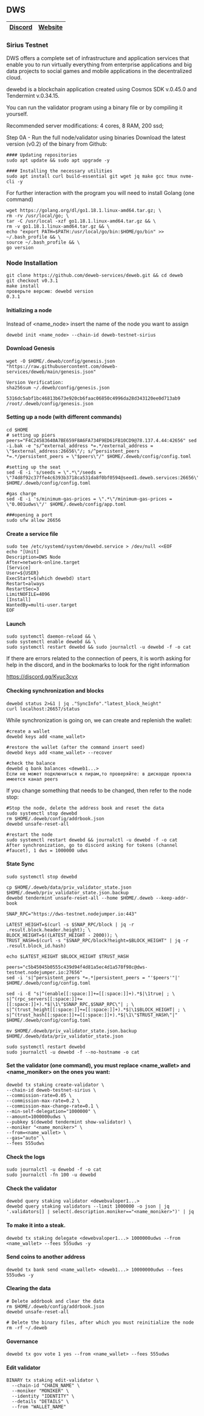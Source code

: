 ## DWS

[Discord](https://discord.gg/dws) | [Website](https://deweb.services/) 
| --- | ---

### Sirius Testnet

DWS offers a complete set of infrastructure and application services that enable you to run virtually everything from enterprise applications and big data projects to social games and mobile applications in the decentralized cloud.

dewebd is a blockchain application created using Cosmos SDK v.0.45.0 and Tendermint v.0.34.15.

You can run the validator program using a binary file or by compiling it yourself.

Recommended server modifications: 4 cores, 8 RAM, 200 ssd;

Step 0A - Run the full node/validator using binaries
Download the latest version (v0.2) of the binary from Github:

```
#### Updating repositories
sudo apt update && sudo apt upgrade -y

#### Installing the necessary utilities
sudo apt install curl build-essential git wget jq make gcc tmux nvme-cli -y
```

For further interaction with the program you will need to install Golang (one command)

```
wget https://golang.org/dl/go1.18.1.linux-amd64.tar.gz; \
rm -rv /usr/local/go; \
tar -C /usr/local -xzf go1.18.1.linux-amd64.tar.gz && \
rm -v go1.18.1.linux-amd64.tar.gz && \
echo "export PATH=$PATH:/usr/local/go/bin:$HOME/go/bin" >> ~/.bash_profile && \
source ~/.bash_profile && \
go version
```

### Node Installation
```
git clone https://github.com/deweb-services/deweb.git && cd deweb
git checkout v0.3.1
make install
проверьте версию: dewebd version 
0.3.1
```

#### Initializing a node
Instead of <name_node> insert the name of the node you want to assign
```
dewebd init <name_node> --chain-id deweb-testnet-sirius
```
#### Download Genesis
```
wget -O $HOME/.deweb/config/genesis.json "https://raw.githubusercontent.com/deweb-services/deweb/main/genesis.json"
```

```
Version Verification:
sha256sum ~/.deweb/config/genesis.json 

5316dc5abf1bc46813b673e920cb6faac06850c4996da28d343120ee0d713ab9  /root/.deweb/config/genesis.json
```

#### Setting up a node (with different commands)
```
cd $HOME
# setting up piers
peers="F4C24583640A7BE659F8A6FA734F9ED61FB10CD9@78.137.4.44:42656" sed -i.bak -e "s/^external_address *=.*/external_address = \"$external_address:26656\"/; s/^persistent_peers *=.*/persistent_peers = \"$peers\"/" $HOME/.deweb/config/config.toml

#setting up the seat
sed -E -i 's/seeds = \".*\"/seeds = \"74d8f92c37ffe4c6393b3718ca531da8f0bf0594@seed1.deweb.services:26656\"/' $HOME/.deweb/config/config.toml

#gas charge
sed -E -i 's/minimum-gas-prices = \".*\"/minimum-gas-prices = \"0.001udws\"/' $HOME/.deweb/config/app.toml

###opening a port
sudo ufw allow 26656
```

#### Create a service file
```
sudo tee /etc/systemd/system/dewebd.service > /dev/null <<EOF
echo "[Unit]
Description=DWS Node
After=network-online.target
[Service]
User=${USER}
ExecStart=$(which dewebd) start
Restart=always
RestartSec=3
LimitNOFILE=4096
[Install] 
WantedBy=multi-user.target 
EOF
```
#### Launch
```
sudo systemctl daemon-reload && \
sudo systemctl enable dewebd && \
sudo systemctl restart dewebd && sudo journalctl -u dewebd -f -o cat
```
If there are errors related to the connection of peers, it is worth asking for help in the discord, and in the bookmarks to look for the right information

https://discord.gg/Kyuc3cvx

#### Checking synchronization and blocks
```
dewebd status 2>&1 | jq ."SyncInfo"."latest_block_height"
curl localhost:26657/status
```
While synchronization is going on, we can create and replenish the wallet:
```
#create a wallet
dewebd keys add <name_wallet>

#restore the wallet (after the command insert seed)
dewebd keys add <name_wallet> --recover

#check the balance
dewebd q bank balances <deweb1...>
Если не может подключиться к пирам,то проверяйте: в дискорде проекта имеется канал peers
```
If you change something that needs to be changed, then refer to the node stop:
```
#Stop the node, delete the address book and reset the data
sudo systemctl stop dewebd
rm $HOME/.deweb/config/addrbook.json
dewebd unsafe-reset-all

#restart the node
sudo systemctl restart dewebd && journalctl -u dewebd -f -o cat
After synchronization, go to discord asking for tokens (channel #faucet), 1 dws = 1000000 udws
```
#### State Sync 
```
sudo systemctl stop dewebd

cp $HOME/.deweb/data/priv_validator_state.json $HOME/.deweb/priv_validator_state.json.backup
dewebd tendermint unsafe-reset-all --home $HOME/.deweb --keep-addr-book

SNAP_RPC="https://dws-testnet.nodejumper.io:443"

LATEST_HEIGHT=$(curl -s $SNAP_RPC/block | jq -r .result.block.header.height); \
BLOCK_HEIGHT=$((LATEST_HEIGHT - 2000)); \
TRUST_HASH=$(curl -s "$SNAP_RPC/block?height=$BLOCK_HEIGHT" | jq -r .result.block_id.hash)

echo $LATEST_HEIGHT $BLOCK_HEIGHT $TRUST_HASH

peers="c5b45045b0555c439d94f4d81a5ec4d1a578f98c@dws-testnet.nodejumper.io:27656"
sed -i 's|^persistent_peers *=.*|persistent_peers = "'$peers'"|' $HOME/.deweb/config/config.toml

sed -i -E "s|^(enable[[:space:]]+=[[:space:]]+).*$|\1true| ; \
s|^(rpc_servers[[:space:]]+=[[:space:]]+).*$|\1\"$SNAP_RPC,$SNAP_RPC\"| ; \
s|^(trust_height[[:space:]]+=[[:space:]]+).*$|\1$BLOCK_HEIGHT| ; \
s|^(trust_hash[[:space:]]+=[[:space:]]+).*$|\1\"$TRUST_HASH\"|" $HOME/.deweb/config/config.toml

mv $HOME/.deweb/priv_validator_state.json.backup $HOME/.deweb/data/priv_validator_state.json

sudo systemctl restart dewebd
sudo journalctl -u dewebd -f --no-hostname -o cat
```
#### Set the validator (one command), you must replace <name_wallet> and <name_moniker> on the ones you want:
```
dewebd tx staking create-validator \
--chain-id deweb-testnet-sirius \
--commission-rate=0.05 \
--commission-max-rate=0.2 \
--commission-max-change-rate=0.1 \
--min-self-delegation="1000000" \
--amount=1000000udws \
--pubkey $(dewebd tendermint show-validator) \
--moniker "<name_moniker>" \
--from=<name_wallet> \
--gas="auto" \
--fees 555udws
```
#### Check the logs
```
sudo journalctl -u dewebd -f -o cat
sudo journalctl -fn 100 -u dewebd
```
#### Check the validator
```
dewebd query staking validator <dewebvaloper1...>
dewebd query staking validators --limit 1000000 -o json | jq '.validators[] | select(.description.moniker=="<name_moniker>")' | jq
```
#### To make it into a steak.
```
dewebd tx staking delegate <dewebvaloper1...> 1000000udws --from <name_wallet> --fees 555udws -y
```
#### Send coins to another address
```
dewebd tx bank send <name_wallet> <deweb1...> 10000000udws --fees 555udws -y
```
#### Clearing the data
```
# Delete addrbook and clear the data
rm $HOME/.deweb/config/addrbook.json
dewebd unsafe-reset-all

# Delete the binary files, after which you must reinitialize the node
rm -rf ~/.deweb
```
#### Governance
```
dewebd tx gov vote 1 yes --from <name_wallet> --fees 555udws
```

#### Edit validator 
```
BINARY tx staking edit-validator \
  --chain-id "CHAIN_NAME" \
  --moniker "MONIKER" \
  --identity "IDENTITY" \
  --details "DETAILS" \
  --from "WALLET_NAME"
```
